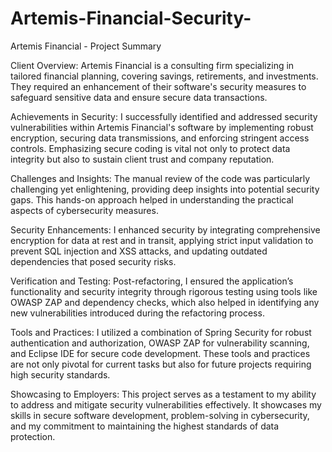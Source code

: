 # Artemis-Financial-Security-

Artemis Financial - Project Summary

Client Overview:
Artemis Financial is a consulting firm specializing in tailored financial planning, covering savings, retirements, and investments. They required an enhancement of their software's security measures to safeguard sensitive data and ensure secure data transactions.

Achievements in Security:
I successfully identified and addressed security vulnerabilities within Artemis Financial's software by implementing robust encryption, securing data transmissions, and enforcing stringent access controls. Emphasizing secure coding is vital not only to protect data integrity but also to sustain client trust and company reputation.

Challenges and Insights:
The manual review of the code was particularly challenging yet enlightening, providing deep insights into potential security gaps. This hands-on approach helped in understanding the practical aspects of cybersecurity measures.

Security Enhancements:
I enhanced security by integrating comprehensive encryption for data at rest and in transit, applying strict input validation to prevent SQL injection and XSS attacks, and updating outdated dependencies that posed security risks.

Verification and Testing:
Post-refactoring, I ensured the application’s functionality and security integrity through rigorous testing using tools like OWASP ZAP and dependency checks, which also helped in identifying any new vulnerabilities introduced during the refactoring process.

Tools and Practices:
I utilized a combination of Spring Security for robust authentication and authorization, OWASP ZAP for vulnerability scanning, and Eclipse IDE for secure code development. These tools and practices are not only pivotal for current tasks but also for future projects requiring high security standards.

Showcasing to Employers:
This project serves as a testament to my ability to address and mitigate security vulnerabilities effectively. It showcases my skills in secure software development, problem-solving in cybersecurity, and my commitment to maintaining the highest standards of data protection.

